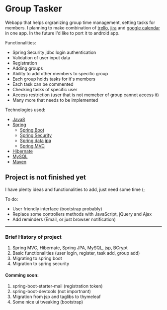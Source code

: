 # Group Tasker
Webapp that helps orgranizing group time management, setting tasks for members. I planning to make combination of [trello](), [jira]() and [google calendar]() in one app. In the future I'd like to port it to android app. 

Functionalities:
- Spring Security jdbc login authentication
- Validation of user input data
- Registration 
- Adding groups
- Ability to add other members to specific group
- Each group holds tasks for it's members
- Each task can be commented
- Checking tasks of specific user
- Access restriction (user that is not memeber of group cannot access it)
- Many more that needs to be implemented
        
Technologies used:
* [Java8](www.google.com)
* [Spring](https://spring.io/projects/spring-framework)
    * [Spring Boot](https://spring.io/projects/spring-boot)
    * [Spring Security](https://spring.io/projects/spring-security)
    * [Spring data jpa](https://spring.io/projects/spring-data-jpa)
    * [Spring MVC]()
* [Hibernate]()
* [MySQL]()
* [Maven](https://maven.apache.org/)

## Project is not finished yet
I have plenty ideas and functionalities to add, just need some time (;

To do:
* User friendly interface (bootstrap probably)
* Replace some controllers methods with JavaScript, jQuery and Ajax
* Add reminders (Email, or just browser notification)

----
### Brief History of project
1. Spring MVC, Hibernate, Spring JPA, MySQL, jsp, BCrypt
2. Basic functionalities (user login, register, task add, group add)
3. Migrating to spring boot
4. Migration to spring security

#### Comming soon:
1. spring-boot-starter-mail (registration token)
2. spring-boot-devtools (not importnant)
3. Migration from jsp and taglibs to thymeleaf
4. Some nice ui tweaking (bootstrap)
